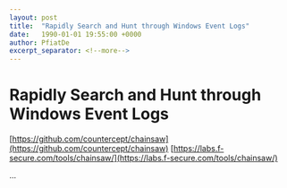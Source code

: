 ```yaml
---
layout: post
title:  "Rapidly Search and Hunt through Windows Event Logs"
date:   1990-01-01 19:55:00 +0000
author: PfiatDe
excerpt_separator: <!--more-->
---
```


# Rapidly Search and Hunt through Windows Event Logs
[https://github.com/countercept/chainsaw](https://github.com/countercept/chainsaw)
[https://labs.f-secure.com/tools/chainsaw/](https://labs.f-secure.com/tools/chainsaw/)

...
<!--more-->
